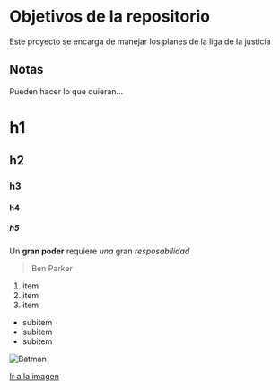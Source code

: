 # Objetivos de la repositorio

Este proyecto se encarga de manejar los planes de la liga de la justicia


## Notas
Pueden hacer lo que quieran...


# h1
## h2
### h3
#### h4
##### h5

Un **gran poder** requiere *una* gran _resposabilidad_
> Ben Parker

1. item
2. item
3. item
  * subitem
  * subitem
  * subitem
  
![Batman](https://upload.wikimedia.org/wikipedia/en/8/87/Batman_DC_Comics.png)

[Ir a la imagen](https://upload.wikimedia.org/wikipedia/en/8/87/Batman_DC_Comics.png)
